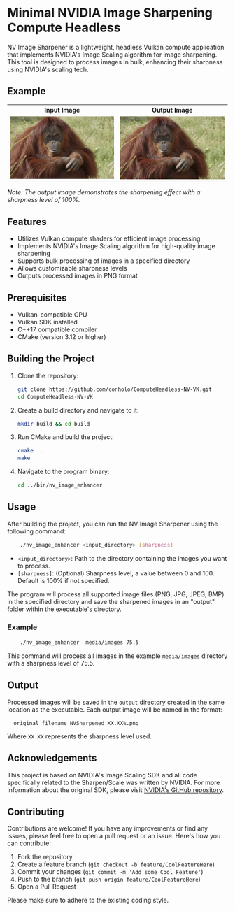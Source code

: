 # Minimal NVIDIA Image Sharpening Compute Headless

NV Image Sharpener is a lightweight, headless Vulkan compute application that implements NVIDIA's Image Scaling algorithm for image sharpening. This tool is designed to process images in bulk, enhancing their sharpness using NVIDIA's scaling tech.


## Example

<table>
  <tr>
    <th>Input Image</th>
    <th>Output Image</th>
  </tr>
  <tr>
    <td><img src="docs/images/orangutan.png" width="400" alt="Input Image"></td>
    <td><img src="docs/images/orangutan_NVSharpened_100%.png" width="400" alt="Output Image"></td>
  </tr>
</table>

*Note: The output image demonstrates the sharpening effect with a sharpness level of 100%.*

## Features

- Utilizes Vulkan compute shaders for efficient image processing
- Implements NVIDIA's Image Scaling algorithm for high-quality image sharpening
- Supports bulk processing of images in a specified directory
- Allows customizable sharpness levels
- Outputs processed images in PNG format

## Prerequisites

- Vulkan-compatible GPU
- Vulkan SDK installed
- C++17 compatible compiler
- CMake (version 3.12 or higher)

## Building the Project

1. Clone the repository:
   ```bash
   git clone https://github.com/conholo/ComputeHeadless-NV-VK.git
   cd ComputeHeadless-NV-VK
   
2. Create a build directory and navigate to it:
   ```bash 
   mkdir build && cd build

3. Run CMake and build the project:
    ```bash
    cmake ..
    make
    ```
4. Navigate to the program binary: 
   ```bash
   cd ../bin/nv_image_enhancer
   ```

## Usage

After building the project, you can run the NV Image Sharpener using the following command:
   ```bash
       ./nv_image_enhancer <input_directory> [sharpness]
   ```
- `<input_directory>`: Path to the directory containing the images you want to process.
- `[sharpness]`: (Optional) Sharpness level, a value between 0 and 100. Default is 100% if not specified.

The program will process all supported image files (PNG, JPG, JPEG, BMP) in the specified directory and save the sharpened images in an "output" folder within the executable's directory.


### Example

   ```bash
       ./nv_image_enhancer  media/images 75.5
   ```
This command will process all images in the example `media/images` directory with a sharpness level of 75.5.


## Output

Processed images will be saved in the `output` directory created in the same location as the executable. Each output image will be named in the format:
   ```
     original_filename_NVSharpened_XX.XX%.png
   ```
Where `XX.XX` represents the sharpness level used.


## Acknowledgements

This project is based on NVIDIA's Image Scaling SDK and all code specifically related to the Sharpen/Scale was written by NVIDIA. For more information about the original SDK, please visit [NVIDIA's GitHub repository](https://github.com/NVIDIAGameWorks/NVIDIAImageScaling).

## Contributing

Contributions are welcome! If you have any improvements or find any issues, please feel free to open a pull request or an issue. Here's how you can contribute:

1. Fork the repository
2. Create a feature branch (`git checkout -b feature/CoolFeatureHere`)
3. Commit your changes (`git commit -m 'Add some Cool Feature'`)
4. Push to the branch (`git push origin feature/CoolFeatureHere`)
5. Open a Pull Request

Please make sure to adhere to the existing coding style.